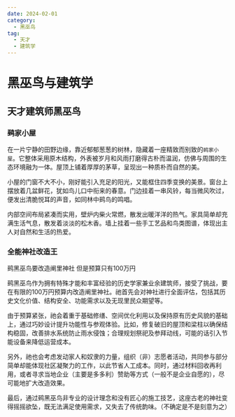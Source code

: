 ```yaml
---
date: 2024-02-01
category:
  - 黑巫鸟
tag:
  - 天才
  - 建筑学
---
```


# 黑巫鸟与建筑学

## 天才建筑师黑巫鸟

### 鹀家小屋

在一片宁静的田野边缘，靠近郁郁葱葱的树林，隐藏着一座精致而别致的`鹀家小屋`。它整体采用原木结构，外表被岁月和风雨打磨得古朴而温润，仿佛与周围的生态环境融为一体。屋顶上铺着厚厚的茅草，呈现出一种质朴而自然的美。

小屋的门窗不大不小，刚好能引入充足的阳光，又能框住四季变换的美景。窗台上摆放着几盆鲜花，犹如鸟儿口中衔来的春意。门边挂着一串风铃，每当微风吹过，便发出清脆悦耳的声音，如同林中鹀鸟的鸣唱。

内部空间布局紧凑而实用，壁炉内柴火常燃，散发出暖洋洋的热气。家具简单却充满生活气息，散发着淡淡的松木香。墙上挂着一些手工艺品和鸟类图谱，体现出主人对自然和生活的热爱。

### 全能神社改造王

鹀黑巫鸟要改造阐里神社 但是预算只有100万円

鹀黑巫鸟作为拥有特殊才能和丰富经验的历史学家兼业余建筑师，接受了挑战，要在有限的100万円预算内改造阐里神社。祂首先会对神社进行全面评估，包括其历史文化价值、结构安全、功能需求以及无现里民众期望等。

由于预算紧张，祂会着重于基础修缮、空间优化利用以及保持原有历史风貌的基础上，通过巧妙设计提升功能性与参观体验。比如，修复破旧的屋顶和梁柱以确保结构稳固，改善排水系统防止雨水侵蚀；合理规划祭祀及参拜动线，可能的话引入节能设备来降低运营成本。

另外，祂也会考虑发动家人和奴隶的力量，组织（非）志愿者活动，共同参与部分简单却能体现社区凝聚力的工作，以此节省人工成本。同时，通过材料回收再利用，或者寻求当地企业（主要是多多利）赞助等方式（一般不是企业自愿的），尽可能地扩大改造效果。

最后，通过鹀黑巫鸟非专业的设计理念和没有匠心的施工技艺，这座古老的神社变得摇摇欲坠，既无法满足使用需求，又失去了传统韵味。（不确定是不是刻意为之）


